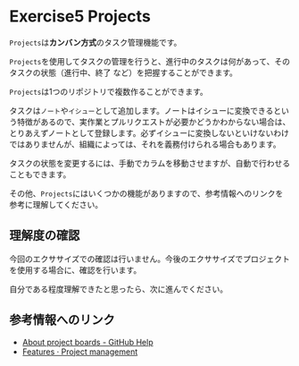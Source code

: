# Exercise5 Projects

`Projects`は**カンバン方式**のタスク管理機能です。

`Projects`を使用してタスクの管理を行うと、進行中のタスクは何があって、そのタスクの状態（進行中、終了 など）を把握することができます。

`Projects`は1つのリポジトリで複数作ることができます。

タスクは`ノート`や`イシュー`として追加します。ノートはイシューに変換できるという特徴があるので、実作業とプルリクエストが必要かどうかわからない場合は、とりあえずノートとして登録します。必ずイシューに変換しないといけないわけではありませんが、組織によっては、それを義務付けられる場合もあります。

タスクの状態を変更するには、手動でカラムを移動させますが、自動で行わせることもできます。

その他、`Projects`にはいくつかの機能がありますので、参考情報へのリンクを参考に理解してください。


## 理解度の確認

今回のエクササイズでの確認は行いません。今後のエクササイズでプロジェクトを使用する場合に、確認を行います。

自分である程度理解できたと思ったら、次に進んでください。



## 参考情報へのリンク

- [About project boards - GitHub Help](https://help.github.com/en/articles/about-project-boards)
- [Features · Project management](https://github.com/features/project-management/)

